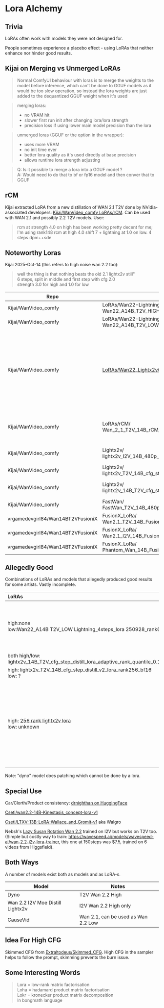 # Lora Alchemy

## Trivia

LoRAs often work with models they were not designed for.

People sometimes experience a placebo effect - using LoRAs that neither enhance nor hinder good results.

## Kijai on Merging vs Unmerged LoRAs

> Normal ComfyUI behaviour with loras is to merge the weights to the model before inference,
> which can't be done to GGUF models as it would be too slow operation, so instead the lora
> weights are just added to the dequantized GGUF weight when it's used

> merging loras:
> * no VRAM hit
> * slower first run init after changing lora/lora strength
> * precision loss if using lower main model precision than the lora

> unmerged loras (GGUF or the option in the wrapper):
> * uses more VRAM
> * no init time ever
> * better lora quality as it's used directly at base precision
> * allows runtime lora strength adjusting

> Q: Is it possible to merge a lora into a GGUF model ?  
> A: Would need to do that to bf or fp16 model and then conver that to GGUF

## rCM

Kijai extracted LoRA from a new distillation of WAN 2.1 T2V done by NVidia-associated developers: [Kijai/WanVideo_comfy LoRAs/rCM](https://huggingface.co/Kijai/WanVideo_comfy/tree/main/LoRAs/rCM).
Can be used with WAN 2.1 and possibly 2.2 T2V models.
User:
> rcm at strength 4.0 on high has been working pretty decent for me; I'm using rank148 rcm at high 4.0 shift 7 + lightning at 1.0 on low. 4 steps dpm++sde

## Noteworthy Loras

Kijai 2025-Oct-14 (this refers to high noise wan 2.2 too):
> well the thing is that nothing beats the old 2.1 lightx2v still"  
> 6 steps, split in middle and first step with cfg 2.0  
> strength 3.0 for high and 1.0 for low

| Repo | Lora | Generation | Comment |
| --- | --- | --- | --- |
| Kijai/WanVideo_comfy | LoRAs/Wan22-Lightning/<br>Wan22_A14B_T2V_HIGH_Lightning_4steps_lora_250928_rank128_fp16 | 2.2 T2V | new, recommended |
| Kijai/WanVideo_comfy | LoRAs/Wan22-Lightning/<br>Wan22_A14B_T2V_LOW_Lightning_4steps_lora_250928_rank64_fp16 | 2.2 T2V | - |
| Kijai/WanVideo_comfy | [LoRAs/Wan22_Lightx2v/Wan_2_2_I2V_A14B_HIGH_lightx2v_MoE_distill_lora_rank_64_bf16](https://huggingface.co/Kijai/WanVideo_comfy/blob/main/LoRAs/Wan22_Lightx2v/Wan_2_2_I2V_A14B_HIGH_lightx2v_MoE_distill_lora_rank_64_bf16.safetensors) | 2.2 I2V |  new, recommended, only high,<br>worthy of attention;<br>ghosting with simple scheduler but not linear quadratic?<br>can do good motion and camera motion |
| Kijai/WanVideo_comfy | LoRAs/rCM/<br>Wan_2_1_T2V_14B_rCM_lora_average_rank_148_bf16 | 2.1 T2V | new from NVidia, give it a try? should preserve motion |
| Kijai/WanVideo_comfy | Lightx2v/<br>lightx2v_I2V_14B_480p_cfg_step_distill_rank256_bf16 | 2.1 | Old but good, worth a try on 2.2 |
| Kijai/WanVideo_comfy | Lightx2v/<br>lightx2v_T2V_14B_cfg_step_distill_v2_lora_rank256_bf16 | 2.1 | - |
| Kijai/WanVideo_comfy | Lightx2v/<br>lightx2v_14B_T2V_cfg_step_distill_lora_adaptive_rank_quantile_0.15_bf16 | 2.1 | some artists find this good on 2.2 |
| Kijai/WanVideo_comfy | FastWan/<br>FastWan_T2V_14B_480p_lora_rank_128_bf16 | 2.1 | very old but worth a try |
| vrgamedevgirl84/Wan14BT2VFusioniX | FusionX_LoRa/<br>Wan2.1_T2V_14B_FusionX_LoRA | 2.1 | very good for 2.1 |
| vrgamedevgirl84/Wan14BT2VFusioniX | FusionX_LoRa/<br>Wan2.1_I2V_14B_FusionX_LoRA | 2.1 | very good for 2.1 |
| vrgamedevgirl84/Wan14BT2VFusioniX | FusionX_LoRa/<br>Phantom_Wan_14B_FusionX_LoRA | 2.1 | real trooper for 2.1 |

## Allegedly Good

Combinations of LoRAs and models that allegedly produced good results for some artists.
Vastly incomplete.

| LoRAs | Models | Notes | HF fp8_e4m3 | HF bf16/fp16 |
| :--- | :--- | :--- | :--- | :--- |
| high:none<br>low:Wan22_A14B T2V_LOW Lightning_4steps_lora 250928_rank64_fp16 | high:Wan2.2-T2V-A14B-4steps-250928-dyno-high-lightx2v<br>low:some wan 2.2 | Good motion | high:[Kijai/WanVideo_comfy_fp8_scaled/T2V](https://huggingface.co/Kijai/WanVideo_comfy_fp8_scaled/tree/main/T2V) | high:[lightxv2/Wan2.2-Lightning/dyno](https://huggingface.co/lightx2v/Wan2.2-Lightning/tree/main/Wan2.2-T2V-A14B-4steps-250928-dyno)<br>low:[Kijai/WanVideo_comfy/LoRAs/Wan22-Lightning](https://huggingface.co/Kijai/WanVideo_comfy/tree/main/LoRAs/Wan22-Lightning)|
| both high/low: lightx2v_14B_T2V_cfg_step_distill_lora_adaptive_rank_quantile_0.15_bf16.safetensors | Wan 2.2 T2V High/Low | - | - | [Kijai/WanVideo_comfy](https://huggingface.co/Kijai/WanVideo_comfy/tree/main/Lightx2v) |
| high: lightx2v_T2V_14B_cfg_step_distill_v2_lora_rank256_bf16<br>low: ?|  Wan 2.2 T2V High/Low | 2.5 str on high | - | [Kijai/WanVideo_comfy](https://huggingface.co/Kijai/WanVideo_comfy/tree/main/Lightx2v) |
| high: [256 rank lightx2v lora](https://huggingface.co/Kijai/WanVideo_comfy/blob/main/Lightx2v/lightx2v_I2V_14B_480p_cfg_step_distill_rank256_bf16.safetensors)<br>low: unknown|high: [new distill 4 step I2V base model](https://huggingface.co/lightx2v/Wan2.2-Distill-Models)<br>low:regular Wan 2.2 I2V Low?|accidentally combining seems to massively amp up the amount of motion in shots that just the distill or just the lora doesnt achieve on their own|


Note: "dyno" model does patching which cannot be done by a lora.

## Special Use

Car/Clorth/Product consistency: [drnighthan on HuggingFace](https://huggingface.co/drnighthan)

[Cseti/wan2.2-14B-Kinestasis_concept-lora-v1](https://huggingface.co/Cseti/wan2.2-14B-Kinestasis_concept-lora-v1)

[Cseti/LTXV-13B-LoRA-Wallace_and_Gromit-v1](https://huggingface.co/Cseti/LTXV-13B-LoRA-Wallace_and_Gromit-v1) aka Walgro

Nebsh's [Lazy Susan Rotation Wan 2.2](https://www.runninghub.ai/model/public/1979104800396709889) trained on I2V but works on T2V too. (Simple but costly way to train: https://wavespeed.ai/models/wavespeed-ai/wan-2.2-i2v-lora-trainer, this one at 150steps was $7.5, trained on 6 videos from Higgsfield).	

## Both Ways

A number of models exist both as models and as LoRA-s.

| Model | Notes |
| --- | --- |
| Dyno | T2V Wan 2.2 High |
| Wan 2.2 I2V Moe Distill Lightx2v | I2V Wan 2.2 High only |
| CauseVid | Wan 2.1, can be used as Wan 2.2 Low |

## Idea For High CFG

Skimmed CFG from [Extraltodeus/Skimmed_CFG](https://github.com/Extraltodeus/Skimmed_CFG).
High CFG in the sampler helps to follow the prompt, skimming prevents the burn issue.

## Some Interesting Words

> Lora = low-rank matrix factorisation  
> Loha = hadamard product matrix factorisation   
> Lokr = kronecker product matrix decomposition  
> In bongmath language